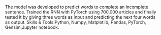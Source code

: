 The model was developed to predict words to complete an incomplete sentence. Trained the RNN with PyTorch using 700,000 articles and finally tested it by giving three words as input and predicting the next four words as output. Skills & Tools:Python, Numpy, Matplotlib, Pandas, PyTorch, Gensim,Jupyter notebook.
